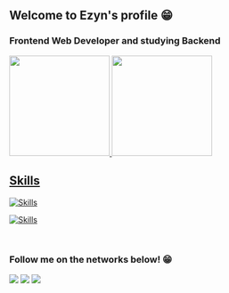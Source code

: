 ## Welcome to Ezyn's profile 😁
### Frontend Web Developer and studying Backend

 <div>
   <a href="https://github.com/ezyn">
   <img height="180em" src="https://github-readme-stats.vercel.app/api?username=ezyn&show_icons=true&theme=merko&include_all_commits=true&count_private=true"/>
   <img height="180em" src="https://github-readme-stats.vercel.app/api/top-langs/?username=ezyn&layout=compact&langs_count=6&theme=tokyonight"/>
</div>
    
<div>

<h2>Skills</h2>

[![Skills](https://api.devicons.dev.br/icon?icons=HTML%2CCSS%2CJavaScript%2CGit%2CReact%2CTypeScript%2CJest%2CTailwindCSS%2CGithub%2CRedux&size=40&theme=dark&perline=30)](https://devicons.dev.br/)

[![Skills](https://api.devicons.dev.br/icon?icons=PostgreSQL%2CNodeJS&size=40&theme=dark&perline=30)](https://devicons.dev.br/)

</div>
<br>
 
### Follow me on the networks below! 😁
 
<div> 
  <a href="https://instagram.com/wesleyezyn/" target="_blank"><img src="https://img.shields.io/badge/-Instagram-%23E4405F?style=for-the-badge&logo=instagram&logoColor=white" target="_blank"></a>
  <a href = "mailto:wesley.ezynsantos@gmail.com"><img src="https://img.shields.io/badge/-Gmail-%23333?style=for-the-badge&logo=gmail&logoColor=white" target="_blank"></a>
  <a href="https://www.linkedin.com/in/wesley-dos-santos-gomes-63b01a28" target="_blank"><img src="https://img.shields.io/badge/-LinkedIn-%230077B5?style=for-the-badge&logo=linkedin&logoColor=white" target="_blank"></a>
</div>
